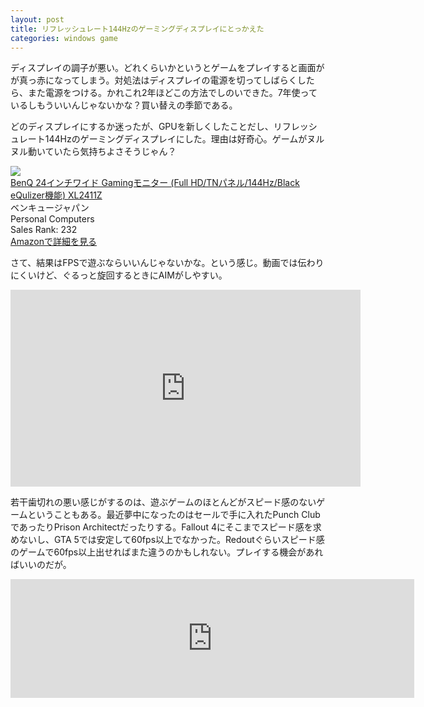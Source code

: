 ```yaml
---
layout: post
title: リフレッシュレート144Hzのゲーミングディスプレイにとっかえた
categories: windows game
---
```


ディスプレイの調子が悪い。どれくらいかというとゲームをプレイすると画面がが真っ赤になってしまう。対処法はディスプレイの電源を切ってしばらくしたら、また電源をつける。かれこれ2年ほどこの方法でしのいできた。7年使っているしもういいんじゃないかな？買い替えの季節である。

どのディスプレイにするか迷ったが、GPUを新しくしたことだし、リフレッシュレート144Hzのゲーミングディスプレイにした。理由は好奇心。ゲームがヌルヌル動いていたら気持ちよさそうじゃん？

<div class="amazon-block"><div class="image"><a href="http://www.amazon.co.jp/exec/obidos/ASIN/B00J2GJB8U/count_0-22" target="_blank"><img src="http://ecx.images-amazon.com/images/I/51VmhYu234L.jpg" /></a></div><div class="title"><a href="http://www.amazon.co.jp/exec/obidos/ASIN/B00J2GJB8U/count_0-22" target="_blank">BenQ 24インチワイド Gamingモニター (Full HD/TNパネル/144Hz/Black eQulizer機能) XL2411Z</a></div><div class="label">ベンキュージャパン</div><div class="binding">Personal Computers</div><div class="rank">Sales Rank: 232</div><a class="link" href="http://www.amazon.co.jp/exec/obidos/ASIN/B00J2GJB8U/count_0-22">Amazonで詳細を見る</a></div>

さて、結果はFPSで遊ぶならいいんじゃないかな。という感じ。動画では伝わりにくいけど、ぐるっと旋回するときにAIMがしやすい。

<div class="videoplayer">
<iframe width="560" height="315" src="https://www.youtube.com/embed/wBWpqJEwMjI" frameborder="0" allowfullscreen></iframe>
</div>

若干歯切れの悪い感じがするのは、遊ぶゲームのほとんどがスピード感のないゲームということもある。最近夢中になったのはセールで手に入れたPunch ClubであったりPrison Architectだったりする。Fallout 4にそこまでスピード感を求めないし、GTA 5では安定して60fps以上でなかった。Redoutぐらいスピード感のゲームで60fps以上出せればまた違うのかもしれない。プレイする機会があればいいのだが。

<iframe src="http://store.steampowered.com/widget/517710/" frameborder="0" width="646" height="190"></iframe>
